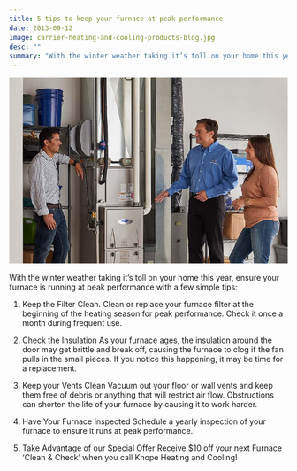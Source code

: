 ```yaml
---
title: 5 tips to keep your furnace at peak performance
date: 2013-09-12
image: carrier-heating-and-cooling-products-blog.jpg
desc: ""
summary: "With the winter weather taking it’s toll on your home this year, ensure your furnace is running at peak performance with a few simple tips."
---
```


![Carrier technician explaining a furnace to a younger couple](carrier-heating-and-cooling-products-blog.jpg)

With the winter weather taking it’s toll on your home this year, ensure your furnace is running at peak performance with a few simple tips:

1. Keep the Filter Clean.
   Clean or replace your furnace filter at the beginning of the heating season for peak performance. Check it once a month during frequent use.

2. Check the Insulation
   As your furnace ages, the insulation around the door may get brittle and break off, causing the furnace to clog if the fan pulls in the small pieces. If you notice this happening, it may be time for a replacement.

3. Keep your Vents Clean
   Vacuum out your floor or wall vents and keep them free of debris or anything that will restrict air flow. Obstructions can shorten the life of your furnace by causing it to work harder.

4. Have Your Furnace Inspected
   Schedule a yearly inspection of your furnace to ensure it runs at peak performance.

5. Take Advantage of our Special Offer
   Receive $10 off your next Furnace ‘Clean & Check’ when you call Knope Heating and Cooling!
